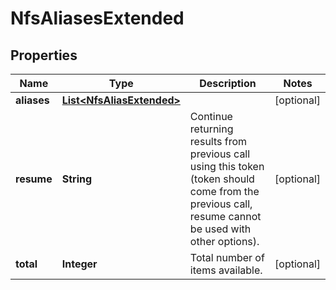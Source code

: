 
# NfsAliasesExtended

## Properties
Name | Type | Description | Notes
------------ | ------------- | ------------- | -------------
**aliases** | [**List&lt;NfsAliasExtended&gt;**](NfsAliasExtended.md) |  |  [optional]
**resume** | **String** | Continue returning results from previous call using this token (token should come from the previous call, resume cannot be used with other options). |  [optional]
**total** | **Integer** | Total number of items available. |  [optional]



